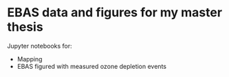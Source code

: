 # EBAS data and figures for my master thesis

Jupyter notebooks for: 
- Mapping
- EBAS figured with measured ozone depletion events
